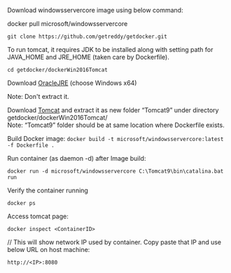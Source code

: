 Download windowsservercore image using below command:

docker pull microsoft/windowsservercore 

`git clone https://github.com/getreddy/getdocker.git`

To run tomcat, it requires JDK to be installed along with setting path for JAVA_HOME and JRE_HOME (taken care by Dockerfile). 

`cd getdocker/dockerWin2016Tomcat`

Download [OracleJRE](http://www.oracle.com/technetwork/java/javase/downloads/server-jre8-downloads-2133154.html) 
(choose Windows x64)

Note: Don't extract it. 

Download [Tomcat](http://mirrors.advancedhosters.com/apache/tomcat/tomcat-9/v9.0.0.M20/bin/apache-tomcat-9.0.0.M20-windows-x64.zip) 
and extract it as new folder “Tomcat9” under directory getdocker/dockerWin2016Tomcat/  
Note: “Tomcat9” folder should be at same location where Dockerfile exists. 

Build Docker image:
`docker build -t microsoft/windowsservercore:latest -f Dockerfile . `

Run container (as daemon -d) after Image build:

`docker run -d microsoft/windowsservercore C:\Tomcat9\bin\catalina.bat run`

Verify the container running 

`docker ps `

Access tomcat page:

`docker inspect <ContainerID> `

// This will show network IP used by container. Copy paste that IP and use below URL on host machine:

`http://<IP>:8080`
